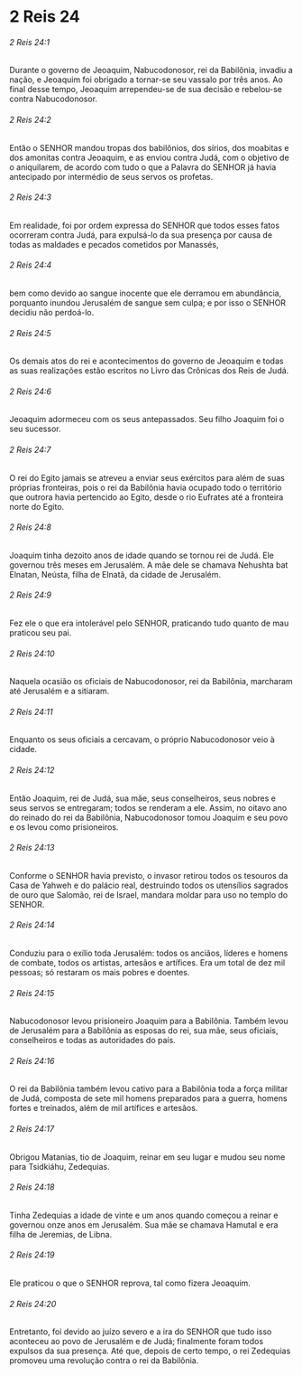 # 2 Reis 24

###### 2 Reis 24:1

Durante o governo de Jeoaquim, Nabucodonosor, rei da Babilônia, invadiu a nação, e Jeoaquim foi obrigado a tornar-se seu vassalo por três anos. Ao final desse tempo, Jeoaquim arrependeu-se de sua decisão e rebelou-se contra Nabucodonosor.

###### 2 Reis 24:2

Então o SENHOR mandou tropas dos babilônios, dos sírios, dos moabitas e dos amonitas contra Jeoaquim, e as enviou contra Judá, com o objetivo de o aniquilarem, de acordo com tudo o que a Palavra do SENHOR já havia antecipado por intermédio de seus servos os profetas.

###### 2 Reis 24:3

Em realidade, foi por ordem expressa do SENHOR que todos esses fatos ocorreram contra Judá, para expulsá-lo da sua presença por causa de todas as maldades e pecados cometidos por Manassés,

###### 2 Reis 24:4

bem como devido ao sangue inocente que ele derramou em abundância, porquanto inundou Jerusalém de sangue sem culpa; e por isso o SENHOR decidiu não perdoá-lo.

###### 2 Reis 24:5

Os demais atos do rei e acontecimentos do governo de Jeoaquim e todas as suas realizações estão escritos no Livro das Crônicas dos Reis de Judá.

###### 2 Reis 24:6

Jeoaquim adormeceu com os seus antepassados. Seu filho Joaquim foi o seu sucessor.

###### 2 Reis 24:7

O rei do Egito jamais se atreveu a enviar seus exércitos para além de suas próprias fronteiras, pois o rei da Babilônia havia ocupado todo o território que outrora havia pertencido ao Egito, desde o rio Eufrates até a fronteira norte do Egito.

###### 2 Reis 24:8

Joaquim tinha dezoito anos de idade quando se tornou rei de Judá. Ele governou três meses em Jerusalém. A mãe dele se chamava Nehushta bat Elnatan, Neústa, filha de Elnatã, da cidade de Jerusalém.

###### 2 Reis 24:9

Fez ele o que era intolerável pelo SENHOR, praticando tudo quanto de mau praticou seu pai.

###### 2 Reis 24:10

Naquela ocasião os oficiais de Nabucodonosor, rei da Babilônia, marcharam até Jerusalém e a sitiaram.

###### 2 Reis 24:11

Enquanto os seus oficiais a cercavam, o próprio Nabucodonosor veio à cidade.

###### 2 Reis 24:12

Então Joaquim, rei de Judá, sua mãe, seus conselheiros, seus nobres e seus servos se entregaram; todos se renderam a ele. Assim, no oitavo ano do reinado do rei da Babilônia, Nabucodonosor tomou Joaquim e seu povo e os levou como prisioneiros.

###### 2 Reis 24:13

Conforme o SENHOR havia previsto, o invasor retirou todos os tesouros da Casa de Yahweh e do palácio real, destruindo todos os utensílios sagrados de ouro que Salomão, rei de Israel, mandara moldar para uso no templo do SENHOR.

###### 2 Reis 24:14

Conduziu para o exílio toda Jerusalém: todos os anciãos, líderes e homens de combate, todos os artistas, artesãos e artífices. Era um total de dez mil pessoas; só restaram os mais pobres e doentes.

###### 2 Reis 24:15

Nabucodonosor levou prisioneiro Joaquim para a Babilônia. Também levou de Jerusalém para a Babilônia as esposas do rei, sua mãe, seus oficiais, conselheiros e todas as autoridades do país.

###### 2 Reis 24:16

O rei da Babilônia também levou cativo para a Babilônia toda a força militar de Judá, composta de sete mil homens preparados para a guerra, homens fortes e treinados, além de mil artífices e artesãos.

###### 2 Reis 24:17

Obrigou Matanias, tio de Joaquim, reinar em seu lugar e mudou seu nome para Tsidkiáhu, Zedequias.

###### 2 Reis 24:18

Tinha Zedequias a idade de vinte e um anos quando começou a reinar e governou onze anos em Jerusalém. Sua mãe se chamava Hamutal e era filha de Jeremias, de Libna.

###### 2 Reis 24:19

Ele praticou o que o SENHOR reprova, tal como fizera Jeoaquim.

###### 2 Reis 24:20

Entretanto, foi devido ao juízo severo e a ira do SENHOR que tudo isso aconteceu ao povo de Jerusalém e de Judá; finalmente foram todos expulsos da sua presença. Até que, depois de certo tempo, o rei Zedequias promoveu uma revolução contra o rei da Babilônia.

